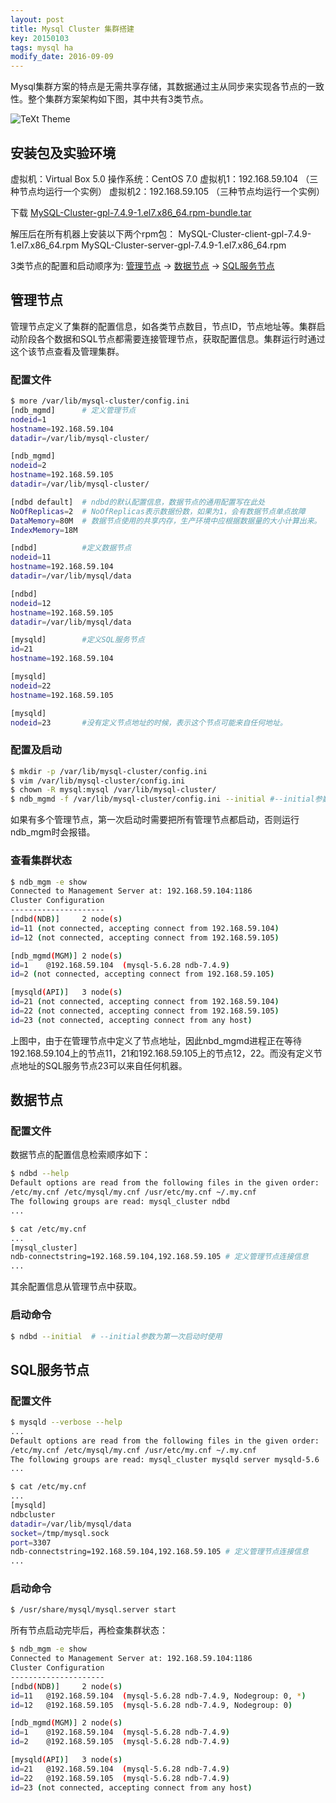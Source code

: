 ```yaml
---
layout: post
title: Mysql Cluster 集群搭建
key: 20150103
tags: mysql ha
modify_date: 2016-09-09
---
```


Mysql集群方案的特点是无需共享存储，其数据通过主从同步来实现各节点的一致性。整个集群方案架构如下图，其中共有3类节点。

![TeXt Theme](http://o7gg8x7fi.bkt.clouddn.com/mysql-cluster-architecture.jpg)

<!--more-->

## 安装包及实验环境

虚拟机：Virtual Box 5.0
操作系统：CentOS 7.0
虚拟机1：192.168.59.104 （三种节点均运行一个实例）
虚拟机2：192.168.59.105 （三种节点均运行一个实例）

下载 [MySQL-Cluster-gpl-7.4.9-1.el7.x86_64.rpm-bundle.tar](https://www.mysql.com/downloads/)

解压后在所有机器上安装以下两个rpm包：
MySQL-Cluster-client-gpl-7.4.9-1.el7.x86_64.rpm
MySQL-Cluster-server-gpl-7.4.9-1.el7.x86_64.rpm

3类节点的配置和启动顺序为: [管理节点](#管理节点) -> [数据节点](#数据节点) -> [SQL服务节点](#SQL服务节点)


## 管理节点<span id="管理节点"></span>
管理节点定义了集群的配置信息，如各类节点数目，节点ID，节点地址等。集群启动阶段各个数据和SQL节点都需要连接管理节点，获取配置信息。集群运行时通过这个该节点查看及管理集群。

### 配置文件

``` bash
$ more /var/lib/mysql-cluster/config.ini
[ndb_mgmd]		# 定义管理节点
nodeid=1
hostname=192.168.59.104
datadir=/var/lib/mysql-cluster/

[ndb_mgmd]
nodeid=2
hostname=192.168.59.105
datadir=/var/lib/mysql-cluster/

[ndbd default]	# ndbd的默认配置信息，数据节点的通用配置写在此处
NoOfReplicas=2	# NoOfReplicas表示数据份数，如果为1，会有数据节点单点故障
DataMemory=80M	# 数据节点使用的共享内存，生产环境中应根据数据量的大小计算出来。
IndexMemory=18M

[ndbd]			#定义数据节点
nodeid=11
hostname=192.168.59.104
datadir=/var/lib/mysql/data

[ndbd]
nodeid=12
hostname=192.168.59.105
datadir=/var/lib/mysql/data

[mysqld]		#定义SQL服务节点
id=21
hostname=192.168.59.104

[mysqld]
nodeid=22
hostname=192.168.59.105

[mysqld]
nodeid=23		#没有定义节点地址的时候，表示这个节点可能来自任何地址。
```

### 配置及启动
``` bash
$ mkdir -p /var/lib/mysql-cluster/config.ini
$ vim /var/lib/mysql-cluster/config.ini
$ chown -R mysql:mysql /var/lib/mysql-cluster/
$ ndb_mgmd -f /var/lib/mysql-cluster/config.ini --initial #--initial参数为第一次启动时使用
```
如果有多个管理节点，第一次启动时需要把所有管理节点都启动，否则运行ndb_mgm时会报错。

### 查看集群状态
``` bash
$ ndb_mgm -e show
Connected to Management Server at: 192.168.59.104:1186
Cluster Configuration
---------------------
[ndbd(NDB)]     2 node(s)
id=11 (not connected, accepting connect from 192.168.59.104)
id=12 (not connected, accepting connect from 192.168.59.105)

[ndb_mgmd(MGM)] 2 node(s)
id=1    @192.168.59.104  (mysql-5.6.28 ndb-7.4.9)
id=2 (not connected, accepting connect from 192.168.59.105)

[mysqld(API)]   3 node(s)
id=21 (not connected, accepting connect from 192.168.59.104)
id=22 (not connected, accepting connect from 192.168.59.105)
id=23 (not connected, accepting connect from any host)
```
上图中，由于在管理节点中定义了节点地址，因此nbd_mgmd进程正在等待192.168.59.104上的节点11，21和192.168.59.105上的节点12，22。而没有定义节点地址的SQL服务节点23可以来自任何机器。

## 数据节点<span id="数据节点"></span>
### 配置文件
数据节点的配置信息检索顺序如下：
``` bash
$ ndbd --help
Default options are read from the following files in the given order:
/etc/my.cnf /etc/mysql/my.cnf /usr/etc/my.cnf ~/.my.cnf
The following groups are read: mysql_cluster ndbd
...
```

``` bash
$ cat /etc/my.cnf
...
[mysql_cluster]
ndb-connectstring=192.168.59.104,192.168.59.105	# 定义管理节点连接信息
...
```
其余配置信息从管理节点中获取。

### 启动命令
``` bash
$ ndbd --initial  # --initial参数为第一次启动时使用
```

## SQL服务节点
### 配置文件
``` bash
$ mysqld --verbose --help
...
Default options are read from the following files in the given order:
/etc/my.cnf /etc/mysql/my.cnf /usr/etc/my.cnf ~/.my.cnf
The following groups are read: mysql_cluster mysqld server mysqld-5.6
...
```
``` bash
$ cat /etc/my.cnf
...
[mysqld]
ndbcluster
datadir=/var/lib/mysql/data
socket=/tmp/mysql.sock
port=3307
ndb-connectstring=192.168.59.104,192.168.59.105 # 定义管理节点连接信息
...
```
### 启动命令
``` bash
$ /usr/share/mysql/mysql.server start
```

所有节点启动完毕后，再检查集群状态：
``` bash
$ ndb_mgm -e show
Connected to Management Server at: 192.168.59.104:1186
Cluster Configuration
---------------------
[ndbd(NDB)]     2 node(s)
id=11   @192.168.59.104  (mysql-5.6.28 ndb-7.4.9, Nodegroup: 0, *)
id=12   @192.168.59.105  (mysql-5.6.28 ndb-7.4.9, Nodegroup: 0)

[ndb_mgmd(MGM)] 2 node(s)
id=1    @192.168.59.104  (mysql-5.6.28 ndb-7.4.9)
id=2    @192.168.59.105  (mysql-5.6.28 ndb-7.4.9)

[mysqld(API)]   3 node(s)
id=21   @192.168.59.104  (mysql-5.6.28 ndb-7.4.9)
id=22   @192.168.59.105  (mysql-5.6.28 ndb-7.4.9)
id=23 (not connected, accepting connect from any host)
```
